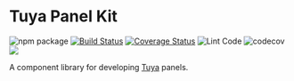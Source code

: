 # Tuya Panel Kit

![npm package](https://img.shields.io/npm/v/tuya-panel-kit/latest.svg)
[![Build Status](https://travis-ci.org/TuyaInc/tuya-panel-kit.svg?branch=master)](https://travis-ci.org/TuyaInc/tuya-panel-kit)
[![Coverage Status](https://coveralls.io/repos/github/TuyaInc/tuya-panel-kit/badge.svg?branch=develop_2.0)](https://coveralls.io/github/TuyaInc/tuya-panel-kit?branch=master)
![Lint Code](https://github.com/TuyaInc/tuya-panel-kit/workflows/Lint%20Code/badge.svg)
![codecov](https://codecov.io/gh/TuyaInc/tuya-panel-kit/branch/master/graph/badge.svg?token=5isBPzt8E8)
![](https://img.shields.io/github/license/TuyaInc/tuya-panel-kit.svg)

A component library for developing [Tuya](https://www.tuya.com) panels.
